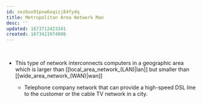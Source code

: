 ```yaml
---
id: zezbux91pvw6oqizj84fydq
title: Metropolitan Area Network Man
desc: ''
updated: 1673712423341
created: 1673421974008
---
```

 

-   This type of network interconnects computers in a geographic area which is larger than [[local_area_network_(LAN)|lan]] but smaller than [[wide_area_network_(WAN)|wan]] 

    -   Telephone company network that can provide a high-speed DSL line to the customer or the cable TV network in a city.
